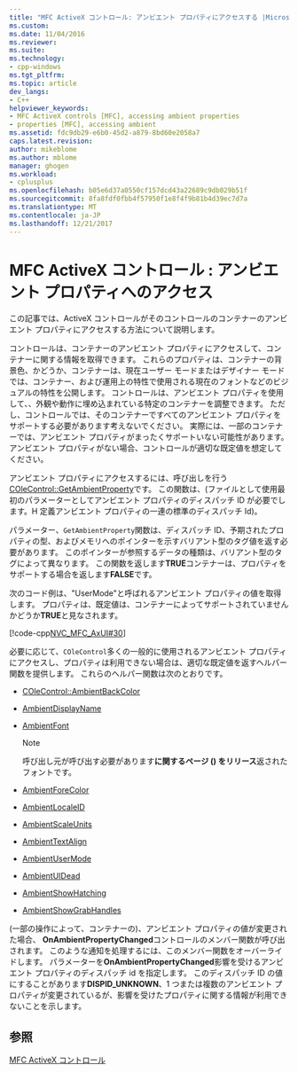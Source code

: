 ```yaml
---
title: "MFC ActiveX コントロール: アンビエント プロパティにアクセスする |Microsoft ドキュメント"
ms.custom: 
ms.date: 11/04/2016
ms.reviewer: 
ms.suite: 
ms.technology:
- cpp-windows
ms.tgt_pltfrm: 
ms.topic: article
dev_langs:
- C++
helpviewer_keywords:
- MFC ActiveX controls [MFC], accessing ambient properties
- properties [MFC], accessing ambient
ms.assetid: fdc9db29-e6b0-45d2-a879-8bd60e2058a7
caps.latest.revision: 
author: mikeblome
ms.author: mblome
manager: ghogen
ms.workload:
- cplusplus
ms.openlocfilehash: b05e6d37a0550cf157dcd43a22689c9db029b51f
ms.sourcegitcommit: 8fa8fdf0fbb4f57950f1e8f4f9b81b4d39ec7d7a
ms.translationtype: MT
ms.contentlocale: ja-JP
ms.lasthandoff: 12/21/2017
---
```

# <a name="mfc-activex-controls-accessing-ambient-properties"></a>MFC ActiveX コントロール : アンビエント プロパティへのアクセス
この記事では、ActiveX コントロールがそのコントロールのコンテナーのアンビエント プロパティにアクセスする方法について説明します。  
  
 コントロールは、コンテナーのアンビエント プロパティにアクセスして、コンテナーに関する情報を取得できます。 これらのプロパティは、コンテナーの背景色、かどうか、コンテナーは、現在ユーザー モードまたはデザイナー モードでは、コンテナー、および運用上の特性で使用される現在のフォントなどのビジュアルの特性を公開します。 コントロールは、アンビエント プロパティを使用して、、外観や動作に埋め込まれている特定のコンテナーを調整できます。 ただし、コントロールでは、そのコンテナーですべてのアンビエント プロパティをサポートする必要があります考えないでください。 実際には、一部のコンテナーでは、アンビエント プロパティがまったくサポートいない可能性があります。 アンビエント プロパティがない場合、コントロールが適切な既定値を想定してください。  
  
 アンビエント プロパティにアクセスするには、呼び出しを行う[COleControl::GetAmbientProperty](../mfc/reference/colecontrol-class.md#getambientproperty)です。 この関数は、(ファイルとして使用最初のパラメーターとしてアンビエント プロパティのディスパッチ ID が必要でします。H 定義アンビエント プロパティの一連の標準のディスパッチ Id)。  
  
 パラメーター、`GetAmbientProperty`関数は、ディスパッチ ID、予期されたプロパティの型、およびメモリへのポインターを示すバリアント型のタグ値を返す必要があります。 このポインターが参照するデータの種類は、バリアント型のタグによって異なります。 この関数を返します**TRUE**コンテナーは、プロパティをサポートする場合を返します**FALSE**です。  
  
 次のコード例は、"UserMode"と呼ばれるアンビエント プロパティの値を取得します。 プロパティは、既定値は、コンテナーによってサポートされていませんかどうか**TRUE**と見なされます。  
  
 [!code-cpp[NVC_MFC_AxUI#30](../mfc/codesnippet/cpp/mfc-activex-controls-accessing-ambient-properties_1.cpp)]  
  
 必要に応じて、`COleControl`多くの一般的に使用されるアンビエント プロパティにアクセスし、プロパティは利用できない場合は、適切な既定値を返すヘルパー関数を提供します。 これらのヘルパー関数は次のとおりです。  
  
-   [COleControl::AmbientBackColor](../mfc/reference/colecontrol-class.md#ambientbackcolor)  
  
-   [AmbientDisplayName](../mfc/reference/colecontrol-class.md#ambientdisplayname)  
  
-   [AmbientFont](../mfc/reference/colecontrol-class.md#ambientfont)  
  
    > [!NOTE]
    >  呼び出し元が呼び出す必要があります**に関するページ () をリリース**返されたフォントです。  
  
-   [AmbientForeColor](../mfc/reference/colecontrol-class.md#ambientforecolor)  
  
-   [AmbientLocaleID](../mfc/reference/colecontrol-class.md#ambientlocaleid)  
  
-   [AmbientScaleUnits](../mfc/reference/colecontrol-class.md#ambientscaleunits)  
  
-   [AmbientTextAlign](../mfc/reference/colecontrol-class.md#ambienttextalign)  
  
-   [AmbientUserMode](../mfc/reference/colecontrol-class.md#ambientusermode)  
  
-   [AmbientUIDead](../mfc/reference/colecontrol-class.md#ambientuidead)  
  
-   [AmbientShowHatching](../mfc/reference/colecontrol-class.md#ambientshowhatching)  
  
-   [AmbientShowGrabHandles](../mfc/reference/colecontrol-class.md#ambientshowgrabhandles)  
  
 (一部の操作によって、コンテナーの)、アンビエント プロパティの値が変更された場合、 **OnAmbientPropertyChanged**コントロールのメンバー関数が呼び出されます。 このような通知を処理するには、このメンバー関数をオーバーライドします。 パラメーターを**OnAmbientPropertyChanged**影響を受けるアンビエント プロパティのディスパッチ id を指定します。 このディスパッチ ID の値にすることがあります**DISPID_UNKNOWN**、1 つまたは複数のアンビエント プロパティが変更されているが、影響を受けたプロパティに関する情報が利用できないことを示します。  
  
## <a name="see-also"></a>参照  
 [MFC ActiveX コントロール](../mfc/mfc-activex-controls.md)

